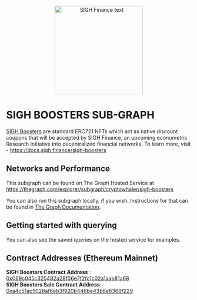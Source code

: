 <p align="center">
<img src="https://user-images.githubusercontent.com/53361416/106990423-3a8ee580-679a-11eb-9094-f275331c0919.png" alt="SIGH Finance text" width="240" height="240">
</p>

# SIGH BOOSTERS SUB-GRAPH
[SIGH Boosters](http://sigh.discount/) are standard ERC721 NFTs which act as native discount coupons that will be accepted by SIGH Finance, an upcoming econometric Research Initiative into decentralized financial networks. To learn more, visit - https://docs.sigh.finance/sigh-boosters

## Networks and Performance
This subgraph can be found on The Graph Hosted Service at https://thegraph.com/explorer/subgraph/cryptowhaler/sigh-boosters

You can also run this subgraph locally, if you wish. Instructions for that can be found in [The Graph Documentation](https://thegraph.com/docs/introduction#what-the-graph-is).

## Getting started with querying
You can also see the saved queries on the hosted service for examples.


## Contract Addresses (Ethereum Mainnet)
<strong>SIGH Boosters Contract Address</strong> :  [0x069c045c325482a28f06e7f2fc1c02a1aab81a68](https://etherscan.io/address/0x069c045c325482a28f06e7f2fc1c02a1aab81a68) <br>
<strong>SIGH Boosters Sale Contract Address</strong>: [0xa4c51ac5028af6eb3f920b446be43b6e8368f229](https://etherscan.io/address/0xa4c51ac5028af6eb3f920b446be43b6e8368f229)
